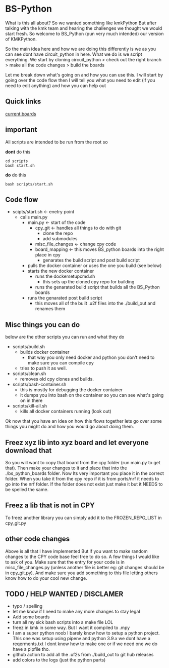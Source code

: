 # BS-Python
What is this all about? So we wanted something like kmkPython But after talking with the kmk team and hearing the challenges we thought we would start fresh. So welcome to BS_Python (pun very much intended) our version of KMKPython.

So the main idea here and how we are doing this differently is we as you can see dont have circuit_python in here. What we do is we script everything. We start by cloning circuit_python > check out the right branch > make all the code changes > build the boards

Let me break down what's going on and how you can use this. I will start by going over the code flow then I will tell you what you need to edit (if you need to edit anything) and how you can help out

## Quick links
[current boards](supported_boards.md)



## **important**
All scripts are intended to be run from the root so

**dont** do this
```
cd scripts
bash start.sh
```
**do** do this
```
bash scripts/start.sh
```



## Code flow
* scipts/start.sh <- enetry point
    * calls main.py
        * main.py <- start of the code
            * cpy_git <- handles all things to do with git
                * clone the repo
                * add submodules
            * misc_file_changes <- change cpy code
            * board_mapping <- this moves BS_python boards into the right place in cpy
                * genarates the build script and post build script
        * pulls the docker container or uses the one you build (see below)
        * starts the new docker container
            * runs the dockersetupcmd.sh
                *  this sets up the cloned cpy repo for building
            * runs the genarated build script that builds all the BS_Python boards
        * runs the genarated post build script
            * this moves all of the built .u2f files into the ./build_out and renames them



## Misc things you can do
below are the other scripts you can run and what they do
* scripts/build.sh            
    * builds docker container
        * that way you only need docker and python you don't need to make sure you can compile cpy
    * tries to push it as well.
* scripts/clean.sh
    * removes old cpy clones and builds.
* scripts/bash-container.sh
    * this is mostly for debugging the docker container
    * it dumps you into bash on the container so you can see what's going on in there
* scripts/kill-all.sh
    * kills all docker containers running (look out)

Ok now that you have an idea on how this flows together lets go over some things you might do and how you would go about doing them.

## Freez xyz lib into xyz board and let everyone download that
So you will want to copy that board from the cpy folder (run main.py to get that). Then make your changes to it and place that into the ./bs_python_boards folder. Now Its very important you place it in the correct folder. When you take it from the cpy repo if it is from ports/nrf it needs to go into the nrf folder. If the folder does not exist just make it but it NEEDS to be spelled the same.

## Freez a lib that is not in CPY
To freez  another library you can simply add it to the FROZEN_REPO_LIST in cpy_git.py

## other code changes
Above is all that I have implemented But if you want to make random changes to the CPY code base feel free to do so. A few things I would like to ask of you. Make sure that the entry for your code is in misc_file_changes.py (unless another file is better eg: git changes should be in cpy_git.py). And make sure you add something to this file letting others know how to do your cool new change.

## TODO / HELP WANTED / DISCLAMER
* typo / spelling
* let me know if I need to make any more changes to stay legal
* Add some boards
* turn all my sick bash scripts into a make file LOL
* freez in kmk in some way. But I want it compiled to .mpy
* I am a super python noob I barely know how to setup a python project. This one was setup using pipenv and python 3.9.x we dont have a reqerments.txt I dont know how to make one or if we need one we do have a pipfile tho.
* github action to add all the .uf2s from ./build_out to git hub releases
* add colors to the logs (just the python parts)







